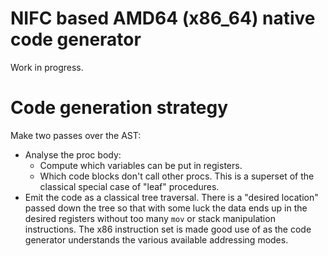# NIFC based AMD64 (x86_64) native code generator

Work in progress.

# Code generation strategy

Make two passes over the AST:

- Analyse the proc body:
  - Compute which variables can be put in registers.
  - Which code blocks don't call other procs. This is a superset of the classical
    special case of "leaf" procedures.
- Emit the code as a classical tree traversal. There is a "desired location" passed
  down the tree so that with some luck the data ends up in the desired registers
  without too many `mov` or stack manipulation instructions. The x86 instruction
  set is made good use of as the code generator understands the various available
  addressing modes.
